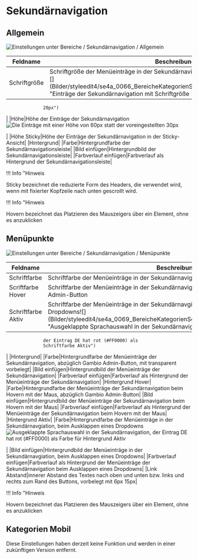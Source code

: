 # Sekundärnavigation 

## Allgemein 

![](Bilder/styleedit4/se4a_0065_BereicheKategorienSekundaernavigationAllgemein.png "Einstellungen unter Bereiche / Sekundärnavigation /
        Allgemein")

|Feldname|Beschreibung|
|--------|------------|
|Schriftgröße|Schriftgröße der Menüeinträge in der Sekundärnavigation, mit $font-size-small vorbelegt![](Bilder/styleedit4/se4a_0066_BereicheKategorienSekundaernavigationSchriftgroesse.png "Einträge der Sekundärnavigation mit Schriftgröße
                  20px")

|
|Höhe|Höhe der Einträge der Sekundärnavigation![](Bilder/styleedit4/se4a_0067_BereicheKategorienSekundaernavigationHoehe.png "Die Einträge mit einer Höhe von 60px statt der
                  voreingestellten 30px")

|
|Höhe Sticky|Höhe der Einträge der Sekundärnavigation in der Sticky-Ansicht|
|Hintergrund|
|Farbe|Hintergrundfarbe der Sekundärnavigationsleiste|
|Bild einfügen|Hintergrundbild der Sekundärnavigationsleiste|
|Farbverlauf einfügen|Farbverlauf als Hintergrund der Sekundärnavigationsleiste|

!!! Info "Hinweis
	

Sticky bezeichnet die reduzierte Form des Headers, die verwendet wird, wenn mit fixierter Kopfzeile nach unten gescrollt wird.

!!! Info "Hinweis
	

Hovern bezeichnet das Platzieren des Mauszeigers über ein Element, ohne es anzuklicken

## Menüpunkte 

![](Bilder/styleedit4/se4a_0068_BereicheKategorienSekundaernavigationMenuepunkte.png "Einstellungen unter Bereiche / Sekundärnavigation /
        Menüpunkte")

|Feldname|Beschreibung|
|--------|------------|
|Schriftfarbe|Schriftfarbe der Menüeinträge in der Sekundärnavigation, abzüglich Gambio Admin-Button|
|Scriftfarbe Hover|Schriftfarbe der Menüeinträge in der Sekundärnavigation beim Hovern, abzüglich Gambio Admin-Button|
|Schriftfarbe Aktiv|Schriftfarbe der Menüeinträge in der Sekundärnavgiation, beim Ausklappen eines Dropdowns![](Bilder/styleedit4/se4a_0069_BereicheKategorienSekundaernavigationSchriftfarbeAktiv.png "Ausgeklappte Sprachauswahl in der Sekundärnavigation,
                  der Eintrag DE hat rot (#FF0000) als
                  Schriftfarbe Aktiv")

|
|Hintergrund|
|Farbe|Hintergrundfarbe der Menüeinträge der Sekundärnavigation, abzüglich Gambio Admin-Button, mit transparent vorbelegt|
|Bild einfügen|Hintergrundbild der Menüeinträge der Sekundärnavigation|
|Farbverlauf einfügen|Farbverlauf als Hintergrund der Menüeinträge der Sekundärnavigation|
|Hintergrund Hover|
|Farbe|Hintergrundfarbe der Menüeinträge der Sekundärnavigation beim Hovern mit der Maus, abzüglich Gambio Admin-Button|
|Bild einfügen|Hintergrundbild der Menüeinträge der Sekundärnavigation beim Hovern mit der Maus|
|Farbverlauf einfügen|Farbverlauf als Hintergrund der Menüeinträge der Sekundärnavigation beim Hovern mit der Maus|
|Hintergrund Aktiv|
|Farbe|Hintergrundfarbe der Menüeinträge in der Sekundärnavgiation, beim Ausklappen eines Dropdowns![](Bilder/styleedit4/se4a_0070_BereicheKategorienSekundaernavigationHintergrundfarbeAktiv.png "Ausgeklappte Sprachauswahl in der Sekundärnavigation,
                  der Eintrag DE hat rot (#FF0000) als
                  Farbe für Hintergrund
                  Aktiv")

|
|Bild einfügen|Hintergrundbild der Menüeinträge in der Sekundärnavgiation, beim Ausklappen eines Dropdowns|
|Farbverlauf einfügen|Farbverlauf als Hintergrund der Menüeinträge der Sekundärnavigation beim Ausklappen eines Dropdowns|
|Link Abstand|innerer Abstand des Textes nach oben und unten bzw. links und rechts zum Rand des Buttons, vorbelegt mit 6px 15px|

!!! Info "Hinweis
	

Hovern bezeichnet das Platzieren des Mauszeigers über ein Element, ohne es anzuklicken

## Kategorien Mobil 

Diese Einstellungen haben derzeit keine Funktion und werden in einer zukünftigen Version entfernt.



